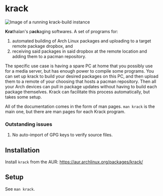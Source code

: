 # krack

![Image of a running krack-build instance](https://krathalan.net/krack-build.jpg)

**Kra**thalan's p**ack**aging softwares. A set of programs for:

1) automated building of Arch Linux packages and uploading to a target remote package dropbox, and
2) receiving said packages in said dropbox at the remote location and adding them to a pacman repository.

The specific use case is having a spare PC at home that you possibly use for a media server, but has enough power to compile some programs. You can set up krack to build your desired packages on this PC, and then upload them to a remote of your choosing that hosts a pacman repository. Then all your Arch devices can pull in package updates without having to build each package themselves. Krack can facilitate this process automatically, but takes some setup.

All of the documentation comes in the form of man pages. `man krack` is the main one, but there are man pages for each Krack program.

### Outstanding issues
1. No auto-import of GPG keys to verify source files.

## Installation
Install `krack` from the AUR: https://aur.archlinux.org/packages/krack/

## Setup
See `man krack`.
